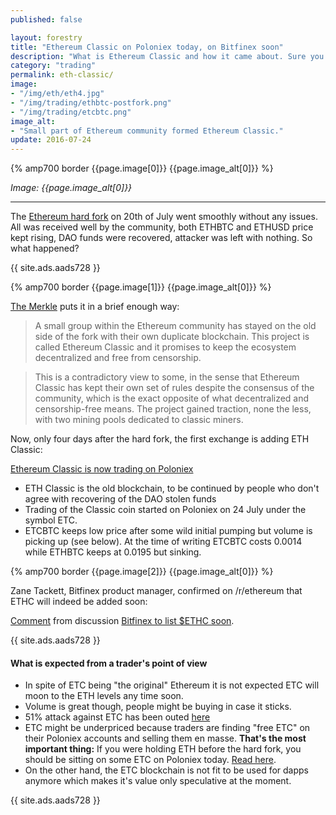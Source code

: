 ```yaml
---
published: false

layout: forestry
title: "Ethereum Classic on Poloniex today, on Bitfinex soon"
description: "What is Ethereum Classic and how it came about. Sure you can trade it on Poloniex as ETHC, Bitfinex will follow suit."
category: "trading"
permalink: eth-classic/
image:
- "/img/eth/eth4.jpg"
- "/img/trading/ethbtc-postfork.png"
- "/img/trading/etcbtc.png"
image_alt:
- "Small part of Ethereum community formed Ethereum Classic."
update: 2016-07-24
---
```


{% amp700 border {{page.image[0]}} {{page.image_alt[0]}} %}

_Image: {{page.image_alt[0]}}_

________________________

The [Ethereum hard fork](/eth-hard-fork/) on 20th of July went smoothly without any issues. All was received well by the community, both ETHBTC and ETHUSD price kept rising, DAO funds were recovered, attacker was left with nothing. So what happened?

{{ site.ads.aads728 }}


{% amp700 border {{page.image[1]}} {{page.image_alt[0]}} %}

[The Merkle](http://themerkle.com/the-ethereum-hard-fork-ethereum-classic/) puts it in a brief enough way:

> A small group within the Ethereum community has stayed on the old side of the fork with their own duplicate blockchain. This project is called Ethereum Classic and it promises to keep the ecosystem decentralized and free from censorship.

> This is a contradictory view to some, in the sense that Ethereum Classic has kept their own set of rules despite the consensus of the community, which is the exact opposite of what decentralized and censorship-free means. The project gained traction, none the less, with two mining pools dedicated to classic miners.

Now, only four days after the hard fork, the first exchange is adding ETH Classic:

[Ethereum Classic is now trading on Poloniex](http://themerkle.com/ethereum-classic-is-now-trading-on-poloniex/)

* ETH Classic is the old blockchain, to be continued by people who don't agree with recovering of the DAO stolen funds
* Trading of the Classic coin started on Poloniex on 24 July under the symbol ETC.
* ETCBTC keeps low price after some wild initial pumping but volume is picking up (see below). At the time of writing ETCBTC costs 0.0014 while ETHBTC keeps at 0.0195 but sinking.

{% amp700 border {{page.image[2]}} {{page.image_alt[0]}} %}

Zane Tackett, Bitfinex product manager, confirmed on /r/ethereum that ETHC will indeed be added soon:

<div class="reddit-embed" data-embed-media="www.redditmedia.com" data-embed-parent="false" data-embed-live="false" data-embed-uuid="08749486-76d2-462e-aced-88ca08bdea5e" data-embed-created="2016-07-24T16:41:31.232Z"><a href="https://www.reddit.com/r/ethereum/comments/4uczsp/bitfinex_to_list_ethc_soon/d5opzjn">Comment</a> from discussion <a href="https://www.reddit.com/r/ethereum/comments/4uczsp/bitfinex_to_list_ethc_soon/">Bitfinex to list $ETHC soon</a>.</div><script async src="https://www.redditstatic.com/comment-embed.js"></script>

{{ site.ads.aads728 }}


#### What is expected from a trader's point of view

* In spite of ETC being "the original" Ethereum it is not expected ETC will moon to the ETH levels any time soon.
* Volume is great though, people might be buying in case it sticks.
* 51% attack against ETC has been outed [here](https://www.reddit.com/r/ethereum/comments/4ucgia/i_am_chandler_guo_a_51_attack_on_ethereum_classic/?st=ir0ugc2w&sh=d12a2146)
* ETC might be underpriced because traders are finding "free ETC" on their Poloniex accounts and selling them en masse. **That's the most important thing:** If you were holding ETH before the hard fork, you should be sitting on some ETC on Poloniex today. [Read here](https://www.reddit.com/r/ethtrader/comments/4ud74f/free_money_on_polo/?ref=share&ref_source=link).
* On the other hand, the ETC blockchain is not fit to be used for dapps anymore which makes it's value only speculative at the moment.

{{ site.ads.aads728 }}

